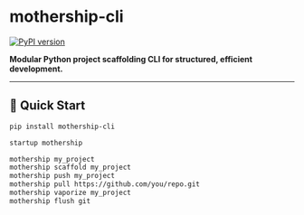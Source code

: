 # mothership-cli

[![PyPI version](https://badge.fury.io/py/mothership-cli.svg)](https://badge.fury.io/py/mothership-cli)

**Modular Python project scaffolding CLI for structured, efficient development.**

---

## 🚀 Quick Start

```bash
pip install mothership-cli

startup mothership

mothership my_project
mothership scaffold my_project
mothership push my_project
mothership pull https://github.com/you/repo.git
mothership vaporize my_project
mothership flush git
```

